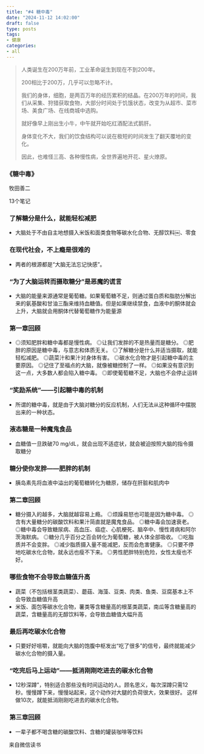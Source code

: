 ```yaml
---
title: "#4 糖中毒"
date: "2024-11-12 14:02:00"
draft: false
type: posts
tags:
- 健康
categories:
- all
---
```




> 人类诞生在200万年前，工业革命诞生到现在不到200年。
>
> 200相比于200万，几乎可以忽略不计。
>
> 我们的身体，细胞，是两百万年的经历累积的结晶。在200万年的时间，我们从采集、狩猎获取食物，大部分时间处于饥饿状态，改变为从超市、菜市场、美食广场、在线商城中选购。
>
> 就好像早上刚出生小牛，中午就开始吃红酒配法式鹅肝。
>
> 身体变化不大，我们的饮食结构可以说在极短的时间发生了翻天覆地的变化。
>
> 因此，也难怪三高、各种慢性病，全世界遍地开花、星火燎原。



### **《糖中毒》**

 牧田善二

 13个笔记

###  **了解糖分是什么，就能轻松减肥**

- 大脑处于不由自主地想摄入米饭和面类食物等碳水化合物、无醇饮料￼、零食

###  **在现代社会，不上瘾是很难的**

- 两者的根源都是“大脑无法忘记快感”。

###  **“为了大脑运转而摄取糖分”是恶魔的谎言**

- 大脑的能量来源通常是葡萄糖。如果葡萄糖不足，则通过蛋白质和脂肪分解出来的氨基酸和甘油三酯来维持血糖值。但是如果继续禁食，血液中的酮体就会上升，大脑就会用酮体代替葡萄糖作为能量源

###  **第一章回顾**

- ◎须知肥胖和糖中毒都是慢性病。 ◎让我们发胖的不是热量而是糖分。 ◎肥胖的原因是糖中毒，与意志和体质无关。 ◎了解糖分是什么并适当摄取，就能轻松减肥。 ◎蔬菜汁和果汁对身体有害。 ◎碳水化合物才是引起糖中毒的主要原因。 ◎记住了至福点的大脑，就像被糖控制了一样。 ◎如果没有意识到这一点，大多数人都会陷入糖中毒。 ◎即使葡萄糖不足，大脑也不会停止运转

###  **“奖励系统”——引起糖中毒的机制**

- 所谓的糖中毒，就是由于大脑对糖分的反应机制，人们无法从这种循环中摆脱出来的一种状态。

###  **液态糖是一种魔鬼食品**

- 血糖值一旦跌破70 mg/dL，就会出现不适症状，就会被迫按照大脑的指令摄取糖分

###  **糖分使你发胖——肥胖的机制**

- 胰岛素先将血液中溢出的葡萄糖转化为糖原，储存在肝脏和肌肉中

###  **第二章回顾**

- 糖分摄入的越多，大脑就越容易上瘾。 ◎烦躁易怒也可能是因为糖中毒。 ◎含有大量糖分的碳酸饮料和果汁简直就是魔鬼食品。 ◎糖中毒会加速衰老。 ◎糖中毒会导致糖尿病、高血压、癌症、心肌梗死、脑卒中、慢性肾病和阿尔茨海默病。 ◎糖分几乎百分之百会转化为葡萄糖，被人体全部吸收。 ◎吃脂质并不会变胖。 ◎减少脂质摄入量不能减肥，反而会危害健康。 ◎只要不停地吃碳水化合物，就永远也瘦不下来。 ◎男性肥胖特别危险，女性太瘦也不好。

###  **哪些食物不会导致血糖值升高**

- 蔬菜（不包括根茎类蔬菜）、蘑菇、海藻、豆类、肉类、鱼类、豆腐基本上不会导致血糖值升高
- 米饭、面包等碳水化合物，薯类等含糖量高的根茎类蔬菜，南瓜等含糖量高的蔬菜，含糖量高的无醇饮料等，会导致血糖值大幅升高

###  **最后再吃碳水化合物**

- 只要好好咀嚼，就能向大脑的饱腹中枢发出“吃了很多”的信号，最终就能减少碳水化合物的摄入量。

###  **“吃完后马上运动”——抵消刚刚吃进去的碳水化合物**

- 12秒深蹲”，特别适合那些没有时间运动的人。顾名思义，每次深蹲只需12秒。慢慢蹲下来，慢慢站起来，这个动作对大腿的负荷很大，效果很好。 这样做10次，就能抵消刚刚吃进去的碳水化合物。

###  **第三章回顾**

- 一辈子都不喝含糖的碳酸饮料、含糖的罐装咖啡等饮料

 来自微信读书
